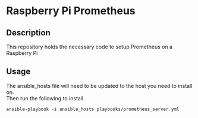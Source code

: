 # Raspberry Pi Prometheus
## Description
This repository holds the necessary code to setup Prometheus on a Raspberry Pi
## Usage
The ansible_hosts file will need to be updated to the host you need to install on.  
Then run the following to install.
```
ansible-playbook -i ansible_hosts playbooks/prometheus_server.yml
```